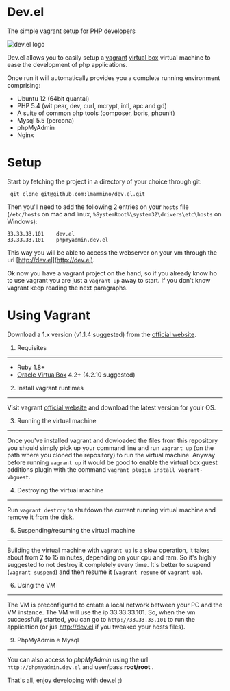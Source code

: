 Dev.el
======

The simple vagrant setup for PHP developers

![dev.el logo](http://i.imgur.com/ACuqMZR.png)

Dev.el allows you to easily setup a [vagrant](http://www.vagrantup.com/) [virtual box](https://www.virtualbox.org/) virtual machine to ease the development of php applications.

Once run it will automatically provides you a complete running environment comprising:

* Ubuntu 12 (64bit quantal)
* PHP 5.4 (wit pear, dev, curl, mcrypt, intl, apc and gd)
* A suite of common php tools (composer, boris, phpunit)
* Mysql 5.5 (percona)
* phpMyAdmin
* Nginx

Setup
=====

Start by fetching the project in a directory of your choice through git:

     git clone git@github.com:lmammino/dev.el.git

Then you'll need to add the following 2 entries on your `hosts` file (`/etc/hosts` on mac and linux, `%SystemRoot%\system32\drivers\etc\hosts` on Windows):

	33.33.33.101	dev.el
	33.33.33.101 	phpmyadmin.dev.el

This way you will be able to access the webserver on your vm through the url [http://dev.el](http://dev.el).

Ok now you have a vagrant project on the hand, so if you already know ho to use vagrant you are just a `vagrant up` away to start. If you don't know vagrant keep reading the next paragraphs. 

Using Vagrant
=============

Download a 1.x version (v1.1.4 suggested) from the [official website](http://vagrantup.com/).

1. Requisites
-------------
  
  * Ruby 1.8+
  * [Oracle VirtualBox](http://www.virtualbox.org/) 4.2+ (4.2.10 suggested)

2. Install vagrant runtimes
------------------------
Visit vagrant [official website](http://vagrantup.com/) and download the latest version for youir OS.

3. Running the virtual machine
------------------------------
Once you've installed vagrant and dowloaded the files from this repository you should simply pick up your command line and run `vagrant up` (on the path where you cloned the repository) to run the virtual machine. Anyway before running `vagrant up` it would be good to enable the virtual box guest additions plugin with the command `vagrant plugin install vagrant-vbguest`.

4. Destroying the virtual machine
---------------------------------
Run `vagrant destroy` to shutdown the current running virtual machine and remove it from the disk.

5. Suspending/resuming the virtual machine
------------------------------------------
Building the virtual machine with `vagrant up` is a slow operation, it takes about from 2 to 15 minutes, depending on your cpu and ram. So it's highly suggested to not destroy it completely every time. It's better to suspend (`vagrant suspend`) and then resume it (`vagrant resume` or `vagrant up`).


6. Using the VM
---------------
The VM is preconfigured to create a local network between your PC and the VM instance. The VM will use the ip 33.33.33.101.
So, when the vm successfully started, you can go to `http://33.33.33.101` to run the application (or jus http://dev.el if you tweaked your hosts files).

9. PhpMyAdmin e Mysql
---------------------
You can also access to _phpMyAdmin_ using the url `http://phpmyadmin.dev.el` and user/pass **root/root** .


That's all, enjoy developing with dev.el ;)